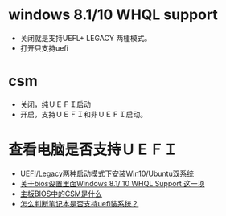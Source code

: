 

# windows 8.1/10 WHQL support 
* 关闭就是支持UEFL+ LEGACY 两㮔模式。
* 打开只支持uefi

# csm
* 关闭，纯ＵＥＦＩ启动
* 开启，支持ＵＥＦＩ和非ＵＥＦＩ启动。
  



# 查看电脑是否支持ＵＥＦＩ




* [UEFI/Legacy两种启动模式下安装Win10/Ubuntu双系统](https://blog.csdn.net/GJXS2017/article/details/80296267)
* [关于bios设置里面Windows 8.1/ 10 WHQL Support 这一项](http://forum-sc.msi.com/index.php?topic=5299.0)  
* [主板BIOS中的CSM是什么](https://blog.csdn.net/weixin_43632300/article/details/88219945)
* [怎么判断笔记本是否支持uefi装系统？](https://itbbs.pconline.com.cn/soft/53123257.html)

